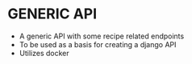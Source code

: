 <!-- @format -->

# GENERIC API

-   A generic API with some recipe related endpoints
-   To be used as a basis for creating a django API
-   Utilizes docker
